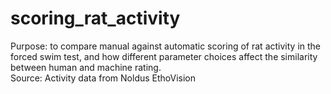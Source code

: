 # scoring_rat_activity

Purpose: to compare manual against automatic scoring of rat activity in the forced swim test, and how different parameter choices affect the similarity between human and machine rating.  
Source: Activity data from Noldus EthoVision
